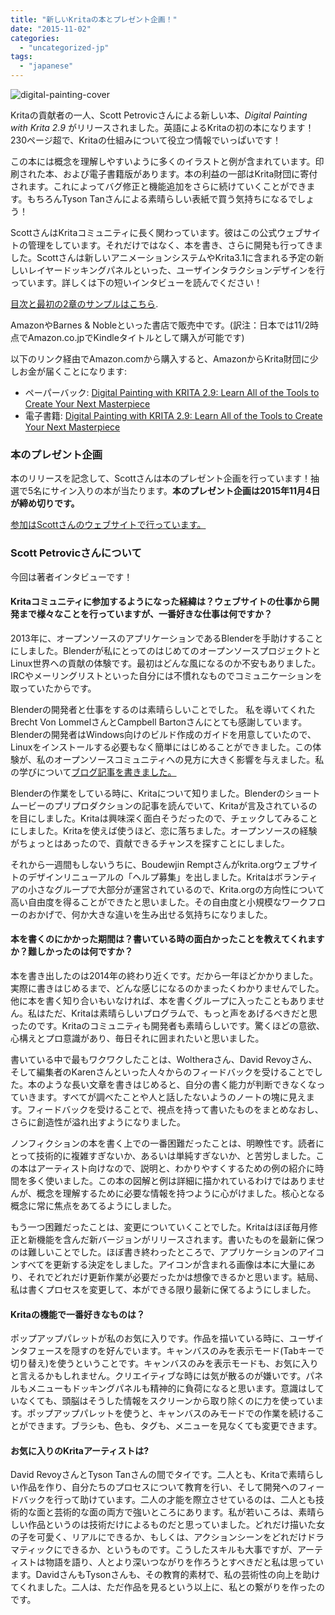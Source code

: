 ```yaml
---
title: "新しいKritaの本とプレゼント企画！"
date: "2015-11-02"
categories: 
  - "uncategorized-jp"
tags: 
  - "japanese"
---
```


![digital-painting-cover](/images/posts/2015/digital-painting-cover.jpg)

Kritaの貢献者の一人、Scott Petrovicさんによる新しい本、_Digital Painting with Krita 2.9_ がリリースされました。英語によるKritaの初の本になります！230ページ超で、Kritaの仕組みについて役立つ情報でいっぱいです！

この本には概念を理解しやすいように多くのイラストと例が含まれています。印刷された本、および電子書籍版があります。本の利益の一部はKrita財団に寄付されます。これによってバグ修正と機能追加をさらに続けていくことができます。もちろんTyson Tanさんによる素晴らしい表紙で買う気持ちになるでしょう！

ScottさんはKritaコミュニティに長く関わっています。彼はこの公式ウェブサイトの管理をしています。それだけではなく、本を書き、さらに開発も行ってきました。Scottさんは新しいアニメーションシステムやKrita3.1に含まれる予定の新しいレイヤードッキングパネルといった、ユーザインタラクションデザインを行っています。詳しくは下の短いインタビューを読んでください！

[目次と最初の2章のサンプルはこちら](https://krita.org/wp-content/uploads/2015/10/Digital-Painting-with-krita-2.9-chapters1-2.pdf).

AmazonやBarnes & Nobleといった書店で販売中です。(訳注：日本では11/2時点でAmazon.co.jpでKindleタイトルとして購入が可能です)

以下のリンク経由でAmazon.comから購入すると、AmazonからKrita財団に少しお金が届くことになります:

- ペーパーバック: [Digital Painting with KRITA 2.9: Learn All of the Tools to Create Your Next Masterpiece](http://www.amazon.com/gp/product/0996851704/ref=as_li_tl?ie=UTF8&camp=1789&creative=9325&creativeASIN=0996851704&linkCode=as2&tag=krita-20&linkId=AKWLOPOB7ZI6SCET)
- 電子書籍: [Digital Painting with KRITA 2.9: Learn All of the Tools to Create Your Next Masterpiece](http://www.amazon.com/gp/product/B0178GWEQ6/ref=as_li_tl?ie=UTF8&camp=1789&creative=9325&creativeASIN=B0178GWEQ6&linkCode=as2&tag=krita-20&linkId=ZEZIDKDVEMH6GN55)

### 本のプレゼント企画

本のリリースを記念して、Scottさんは本のプレゼント企画を行っています！抽選で5名にサイン入りの本が当たります。**本のプレゼント企画は2015年11月4日が締め切りです。**

[参加はScottさんのウェブサイトで行っています。](http://louvus.com/2015/11/digital-painting-with-krita-2-9-book-giveaway/)

### Scott Petrovicさんについて

今回は著者インタビューです！

#### Kritaコミュニティに参加するようになった経緯は？ウェブサイトの仕事から開発まで様々なことを行っていますが、一番好きな仕事は何ですか？

2013年に、オープンソースのアプリケーションであるBlenderを手助けすることにしました。Blenderが私にとってのはじめてのオープンソースプロジェクトとLinux世界への貢献の体験です。最初はどんな風になるのか不安もありました。IRCやメーリングリストといった自分には不慣れなものでコミュニケーションを取っていたからです。

Blenderの開発者と仕事をするのは素晴らしいことでした。 私を導いてくれたBrecht Von LommelさんとCampbell Bartonさんにとても感謝しています。Blenderの開発者はWindows向けのビルド作成のガイドを用意していたので、Linuxをインストールする必要もなく簡単にはじめることができました。この体験が、私のオープンソースコミュニティへの見方に大きく影響を与えました。私の学びについて[ブログ記事を書きました。](http://www.scottpetrovic.com/blog/2014/04/helping-with-the-blender-3d-project-a-one-version-journey/)

Blenderの作業をしている時に、Kritaについて知りました。Blenderのショートムービーのプリプロダクションの記事を読んでいて、Kritaが言及されているのを目にしました。Kritaは興味深く面白そうだったので、チェックしてみることにしました。Kritaを使えば使うほど、恋に落ちました。オープンソースの経験がちょっとはあったので、貢献できるチャンスを探すことにしました。

それから一週間もしないうちに、Boudewjin Remptさんがkrita.orgウェブサイトのデザインリニューアルの「ヘルプ募集」を出しました。Kritaはボランティアの小さなグループで大部分が運営されているので、Krita.orgの方向性について高い自由度を得ることができたと思いました。その自由度と小規模なワークフローのおかげで、何か大きな違いを生み出せる気持ちになりました。

#### 本を書くのにかかった期間は？書いている時の面白かったことを教えてくれますか？難しかったのは何ですか？

本を書き出したのは2014年の終わり近くです。だから一年ほどかかりました。実際に書きはじめるまで、どんな感じになるのかまったくわかりませんでした。他に本を書く知り合いもいなければ、本を書くグループに入ったこともありません。私はただ、Kritaは素晴らしいプログラムで、もっと声をあげるべきだと思ったのです。Kritaのコミュニティも開発者も素晴らしいです。驚くほどの意欲、心構えとプロ意識があり、毎日それに囲まれたいと思いました。

書いている中で最もワクワクしたことは、Woltheraさん、David Revoyさん、そして編集者のKarenさんといった人々からのフィードバックを受けることでした。本のような長い文章を書きはじめると、自分の書く能力が判断できなくなっていきます。すべてが調べたことや人と話したないようのノートの塊に見えます。フィードバックを受けることで、視点を持って書いたものをまとめなおし、さらに創造性が溢れ出すようになりました。

ノンフィクションの本を書く上での一番困難だったことは、明瞭性です。読者にとって技術的に複雑すぎないか、あるいは単純すぎないか、と苦労しました。この本はアーティスト向けなので、説明と、わかりやすくするための例の紹介に時間を多く使いました。この本の図解と例は詳細に描かれているわけではありませんが、概念を理解するために必要な情報を持つように心がけました。核心となる概念に常に焦点をあてるようにしました。

もう一つ困難だったことは、変更についていくことでした。Kritaはほぼ毎月修正と新機能を含んだ新バージョンがリリースされます。書いたものを最新に保つのは難しいことでした。ほぼ書き終わったところで、アプリケーションのアイコンすべてを更新する決定をしました。アイコンが含まれる画像は本に大量にあり、それでどれだけ更新作業が必要だったかは想像できるかと思います。結局、私は書くプロセスを変更して、本ができる限り最新に保てるようにしました。

#### Kritaの機能で一番好きなものは？

ポップアップパレットが私のお気に入りです。作品を描いている時に、ユーザインタフェースを隠すのを好んでいます。キャンバスのみを表示モード(Tabキーで切り替え)を使うということです。キャンバスのみを表示モードも、お気に入りと言えるかもしれません。クリエイティブな時には気が散るのが嫌いです。パネルもメニューもドッキングパネルも精神的に負荷になると思います。意識はしていなくても、頭脳はそうした情報をスクリーンから取り除くのに力を使っています。ポップアップパレットを使うと、キャンバスのみモードでの作業を続けることができます。ブラシも、色も、タグも、メニューを見なくても変更できます。

#### お気に入りのKritaアーティストは?

David RevoyさんとTyson Tanさんの間でタイです。二人とも、Kritaで素晴らしい作品を作り、自分たちのプロセスについて教育を行い、そして開発へのフィードバックを行って助けています。二人の才能を際立させているのは、二人とも技術的な面と芸術的な面の両方で強いところにあります。私が若いころは、素晴らしい作品というのは技術だけによるものだと思っていました。どれだけ描いた女の子を可愛く、リアルにできるか、もしくは、アクションシーンをどれだけドラマティックにできるか、というものです。こうしたスキルも大事ですが、アーティストは物語を語り、人とより深いつながりを作ろうとすべきだと私は思っています。DavidさんもTysonさんも、その教育的素材で、私の芸術性の向上を助けてくれました。二人は、ただ作品を見るという以上に、私との繋がりを作ったのです。

